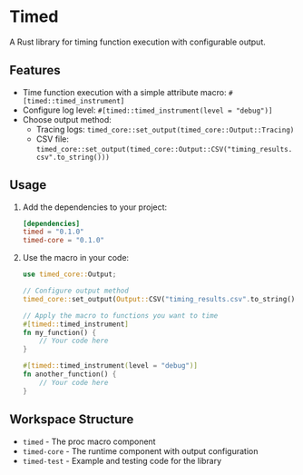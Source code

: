 # Timed

A Rust library for timing function execution with configurable output.

## Features

- Time function execution with a simple attribute macro: `#[timed::timed_instrument]`
- Configure log level: `#[timed::timed_instrument(level = "debug")]`
- Choose output method:
  - Tracing logs: `timed_core::set_output(timed_core::Output::Tracing)`
  - CSV file: `timed_core::set_output(timed_core::Output::CSV("timing_results.csv".to_string()))`

## Usage

1. Add the dependencies to your project:
   ```toml
   [dependencies]
   timed = "0.1.0"
   timed-core = "0.1.0"
   ```

2. Use the macro in your code:
   ```rust
   use timed_core::Output;
   
   // Configure output method
   timed_core::set_output(Output::CSV("timing_results.csv".to_string()));
   
   // Apply the macro to functions you want to time
   #[timed::timed_instrument]
   fn my_function() {
       // Your code here
   }
   
   #[timed::timed_instrument(level = "debug")]
   fn another_function() {
       // Your code here
   }
   ```

## Workspace Structure

- `timed` - The proc macro component
- `timed-core` - The runtime component with output configuration
- `timed-test` - Example and testing code for the library
